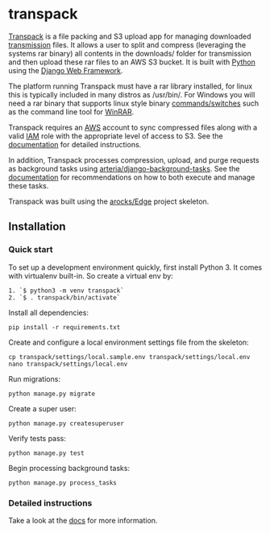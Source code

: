 

# transpack

[Transpack][0] is a file packing and S3 upload app for managing downloaded [transmission][1] files. It allows a user to split and compress (leveraging the systems rar binary) all contents in the downloads/ folder for transmission and then upload these rar files to an AWS S3 bucket.  It is built with [Python][2] using the [Django Web Framework][3].

The platform running Transpack must have a rar library installed, for linux this is typically included in many distros as /usr/bin/.  For Windows you will need a rar binary that supports linux style binary [commands/switches][8] such as the command line tool for [WinRAR][9].

Transpack requires an [AWS][4] account to sync compressed files along with a valid [IAM][5] role with the appropriate level of access to S3.  See the [documentation][0] for detailed instructions.

In addition, Transpack processes compression, upload, and purge requests as background tasks using [arteria/django-background-tasks][6].  See the [documentation][0] for recommendations on how to both execute and manage these tasks.

Transpack was built using the [arocks/Edge][7] project skeleton.

## Installation

### Quick start

To set up a development environment quickly, first install Python 3. It
comes with virtualenv built-in. So create a virtual env by:

    1. `$ python3 -m venv transpack`
    2. `$ . transpack/bin/activate`

Install all dependencies:

    pip install -r requirements.txt

Create and configure a local environment settings file from the skeleton:

    cp transpack/settings/local.sample.env transpack/settings/local.env
    nano transpack/settings/local.env

Run migrations:

    python manage.py migrate

Create a super user:

    python manage.py createsuperuser

Verify tests pass:

    python manage.py test

Begin processing background tasks:

    python manage.py process_tasks

### Detailed instructions

Take a look at the [docs][0] for more information.

[0]: https://www.google.com/
[1]: https://transmissionbt.com
[2]: https://www.python.org/
[3]: https://www.djangoproject.com/
[4]: https://aws.amazon.com/
[5]: https://aws.amazon.com/iam/
[6]: https://github.com/arteria/django-background-tasks
[7]: https://github.com/arocks/edge/
[8]: https://ss64.com/bash/rar.html
[9]: http://www.rarlab.com/